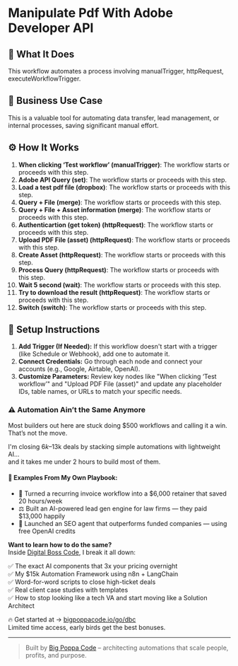 # Manipulate Pdf With Adobe Developer API

## 🚀 What It Does
This workflow automates a process involving manualTrigger, httpRequest, executeWorkflowTrigger.

## 💼 Business Use Case
This is a valuable tool for automating data transfer, lead management, or internal processes, saving significant manual effort.

## ⚙️ How It Works
1. **When clicking ‘Test workflow’ (manualTrigger)**: The workflow starts or proceeds with this step.
2. **Adobe API Query (set)**: The workflow starts or proceeds with this step.
3. **Load a test pdf file (dropbox)**: The workflow starts or proceeds with this step.
4. **Query + File (merge)**: The workflow starts or proceeds with this step.
5. **Query + File + Asset information (merge)**: The workflow starts or proceeds with this step.
6. **Authenticartion (get token) (httpRequest)**: The workflow starts or proceeds with this step.
7. **Upload PDF File (asset) (httpRequest)**: The workflow starts or proceeds with this step.
8. **Create Asset (httpRequest)**: The workflow starts or proceeds with this step.
9. **Process Query (httpRequest)**: The workflow starts or proceeds with this step.
10. **Wait 5 second (wait)**: The workflow starts or proceeds with this step.
11. **Try to download the result (httpRequest)**: The workflow starts or proceeds with this step.
12. **Switch (switch)**: The workflow starts or proceeds with this step.

## 🔧 Setup Instructions
1. **Add Trigger (If Needed):** If this workflow doesn't start with a trigger (like Schedule or Webhook), add one to automate it.
2. **Connect Credentials:** Go through each node and connect your accounts (e.g., Google, Airtable, OpenAI).
3. **Customize Parameters:** Review key nodes like "When clicking ‘Test workflow’" and "Upload PDF File (asset)" and update any placeholder IDs, table names, or URLs to match your specific needs.

### ⚠️ Automation Ain’t the Same Anymore

Most builders out here are stuck doing $500 workflows and calling it a win.  
That’s not the move.  

I'm closing $6k–$13k deals by stacking simple automations with lightweight AI...  
and it takes me under 2 hours to build most of them.

#### 🧠 Examples From My Own Playbook:
- 🔁 Turned a recurring invoice workflow into a $6,000 retainer that saved 20 hours/week  
- ⚖️ Built an AI-powered lead gen engine for law firms — they paid $13,000 happily  
- 🚀 Launched an SEO agent that outperforms funded companies — using free OpenAI credits  

**Want to learn how to do the same?**  
Inside [Digital Boss Code](https://bigpoppacode.io/go/dbc), I break it all down:

✅ The exact AI components that 3x your pricing overnight  
✅ My $15k Automation Framework using n8n + LangChain  
✅ Word-for-word scripts to close high-ticket deals  
✅ Real client case studies with templates  
✅ How to stop looking like a tech VA and start moving like a Solution Architect  

🔥 Get started at → [bigpoppacode.io/go/dbc](https://bigpoppacode.io/go/dbc)  
Limited time access, early birds get the best bonuses.

---

> Built by [Big Poppa Code](https://bigpoppacode.io) – architecting automations that scale people, profits, and purpose.
